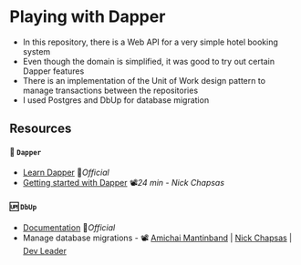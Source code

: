 # Playing with Dapper

- In this repository, there is a Web API for a very simple hotel booking system
- Even though the domain is simplified, it was good to try out certain Dapper features
- There is an implementation of the Unit of Work design pattern to manage transactions between the repositories
- I used Postgres and DbUp for database migration

## Resources

#### 🧰 `Dapper`

- [Learn Dapper](https://www.learndapper.com) 📓*Official*
- [Getting started with Dapper](https://youtu.be/F1ONxvjdLlc) 📽️*24 min - Nick Chapsas*

#### 🆙 `DbUp`

- [Documentation](https://dbup.github.io) 📓*Official*
- Manage database migrations - 📽️ [Amichai Mantinband](https://youtu.be/pgCJYNyayeM) | [Nick Chapsas](https://youtu.be/fdbW9eC3rN4) | [Dev Leader](https://youtu.be/FuXx-N2-zoM)